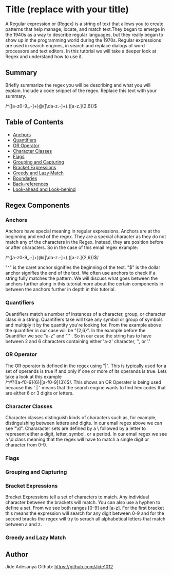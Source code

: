 # Title (replace with your title)

A Regular expression or (Regex) is a string of text that allows you to create patterns that help manage, locate, and match text.They began to emerge in the 1940s as a way to describe regular languages, but they really began to show up in the programming world during the 1970s.  Regular expressions are used in search engines, in search and replace dialogs of word processors and text editors. In this tutorial we will take a deeper look at Regex and understand how to use it.




## Summary

Briefly summarize the regex you will be describing and what you will explain. Include a code snippet of the regex. Replace this text with your summary.




/^([a-z0-9_\.-]+)@([\da-z\.-]+)\.([a-z\.]{2,6})$ 
## Table of Contents

- [Anchors](#anchors)
- [Quantifiers](#quantifiers)
- [OR Operator](#or-operator)
- [Character Classes](#character-classes)
- [Flags](#flags)
- [Grouping and Capturing](#grouping-and-capturing)
- [Bracket Expressions](#bracket-expressions)
- [Greedy and Lazy Match](#greedy-and-lazy-match)
- [Boundaries](#boundaries)
- [Back-references](#back-references)
- [Look-ahead and Look-behind](#look-ahead-and-look-behind)

## Regex Components

### Anchors

Anchors have special meaning in regular expressions. Anchors are at the beginning and end of the regex. They are a special character as they do not match any of the characters in the Regex. Instead, they are position before or after characters. So in the case of this email regex example:

/^([a-z0-9_.-]+)@([\da-z.-]+).([a-z.]{2,6})$/

"^" is the caret anchor signifies the beginning of the text.
"$" is the dollar anchor signifies the end of the text.
We often use anchors to check if a string fully matches the pattern. We will discuss what goes between the anchors further along in this tutorial.more about the certain components in between the anchors further in depth in this tutorial.

### Quantifiers

Quantifiers match a number of instances of a character, group, or character class in a string.
Quantifiers take will tkae any symbol or group of symbols and multiply it by the quantity you're looking for. From the example above the quantifier in our case will be "{2,6}". In the example before the Quantifier we see "a-z" and "." . So in our case the string has to have between 2 and 6 characters containing either 'a-z' character, '', or '.'




### OR Operator

The OR operator is defined in the regex using "|". This is typically used for a set of operands is true if and only if one or more of its operands is true.  Lets take a look at this example  
/^#?([a-f0-9]{6}|[a-f0-9]{3})$/. This shows an OR Operater is being used because this ' | ' means that the search engine wants to find hex codes that are either 6 or 3 digits or letters.





### Character Classes

Character classes distinguish kinds of characters such as, for example, distinguishing between letters and digits. In our email regex above we can see "\d". Chararacter sets are defined by a \ followed by a letter to represent either a digit, letter, symbol, or a period. In our email regex we see a \d class meaning that the regex will have to match a single digit or character from 0-9.


### Flags

### Grouping and Capturing


### Bracket Expressions

Bracket Expressions tell a set of characters to match. Any individual character between the brackets will match. You can also use a hyphen to define a set. From we see both ranges [0-9] and [a-z]. For the first bracket this means the expression will search for any digit between 0-9 and for the second bracks the regex will try to serach all alphabetical letters that match between a and z.

### Greedy and Lazy Match


## Author

Jide Adesanya
Github: https://github.com/Jide1012


